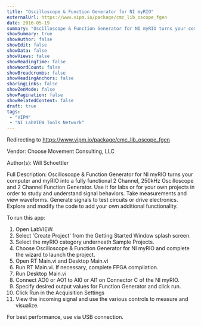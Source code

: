 ```yaml
---
title: "Oscilloscope & Function Generator for NI myRIO"
externalUrl: https://www.vipm.io/package/cmc_lib_oscope_fgen
date: 2016-05-19
summary: "Oscilloscope & Function Generator for NI myRIO turns your computer and myRIO into a fully functional 2 Channel, 250kHz Oscilloscope and 2 Channel Function Generator."
showSummary: true
showAuthor: false
showEdit: false
showData: false
showViews: false
showReadingTime: false
showWordCount: false
showBreadcrumbs: false
showHeadingAnchors: false
sharingLinks: false
showZenMode: false
showPagination: false
showRelatedContent: false
draft: true
tags:
 - "VIPM"
 - "NI LabVIEW Tools Network"
---
```


Redirecting to https://www.vipm.io/package/cmc_lib_oscope_fgen

Vendor: Choose Movement Consulting, LLC

Author(s): Will Schoettler
 
Full Description:
Oscilloscope & Function Generator for NI myRIO turns your computer and myRIO into a fully functional 2 Channel, 250kHz Oscilloscope and 2 Channel Function Generator. Use it for labs or for your own projects in order to study and understand signal behaviors.  Take measurements and view waveforms. Generate signals to test circuits or drive electronics. Explore and modify the code to add your own additional functionality. 

To run this app:
1. Open LabVIEW.
2. Select 'Create Project' from the Getting Started Window splash screen.
3. Select the myRIO category underneath Sample Projects.
4. Choose Oscilloscope & Function Generator for NI myRIO and complete the wizard to launch the project.
5. Open RT Main.vi and Desktop Main.vi
6. Run RT Main.vi. If necessary, complete FPGA compilation.
7. Run Desktop Main.vi
8. Connect AO0 or AO1 to AI0 or AI1 on Connector C of the NI myRIO.
9. Specify desired output values for Function Generator and click run.
9. Click Run in the Acquisition Settings
10. View the incoming signal and use the various controls to measure and visualize.

For best performance, use via USB connection.